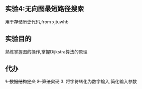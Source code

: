 ## 实验4:无向图最短路径搜索
用于存储历史代码,from xjtuwhb
## 实验目的
熟练掌握图的操作,掌握Dijkstra算法的原理
## 代办
~~1. 数据结构定义~~
~~2. 算法实现~~
3. 将字符转化为数字输入,简化输入参数
